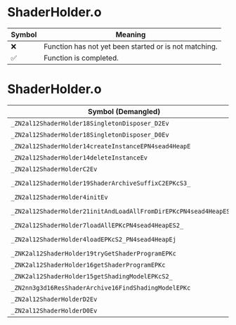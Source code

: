 # ShaderHolder.o
| Symbol | Meaning 
| ------------- | ------------- 
| :x: | Function has not yet been started or is not matching. 
| :white_check_mark: | Function is completed. 


# ShaderHolder.o
| Symbol (Demangled) | Symbol (Mangled) | Decompiled? |
| ------------- |  ------------- | ------------- |
| `_ZN2al12ShaderHolder18SingletonDisposer_D2Ev` | `al::ShaderHolder::SingletonDisposer_::~SingletonDisposer_()` | :white_check_mark: |
| `_ZN2al12ShaderHolder18SingletonDisposer_D0Ev` | `al::ShaderHolder::SingletonDisposer_::~SingletonDisposer_()` | :white_check_mark: |
| `_ZN2al12ShaderHolder14createInstanceEPN4sead4HeapE` | `al::ShaderHolder::createInstance(sead::Heap *)` | :white_check_mark: |
| `_ZN2al12ShaderHolder14deleteInstanceEv` | `al::ShaderHolder::deleteInstance(void)` | :white_check_mark: |
| `_ZN2al12ShaderHolderC2Ev` | `al::ShaderHolder::ShaderHolder(void)` | :white_check_mark: |
| `_ZN2al12ShaderHolder19ShaderArchiveSuffixC2EPKcS3_` | `al::ShaderHolder::ShaderArchiveSuffix::ShaderArchiveSuffix(char const*,char const*)` | :white_check_mark: |
| `_ZN2al12ShaderHolder4initEv` | `al::ShaderHolder::init(void)` | :white_check_mark: |
| `_ZN2al12ShaderHolder21initAndLoadAllFromDirEPKcPN4sead4HeapES5_` | `al::ShaderHolder::initAndLoadAllFromDir(char const*,sead::Heap *,sead::Heap *)` | :white_check_mark: |
| `_ZN2al12ShaderHolder7loadAllEPKcPN4sead4HeapES2_` | `al::ShaderHolder::loadAll(char const*,sead::Heap *,char const*)` | :white_check_mark: |
| `_ZN2al12ShaderHolder4loadEPKcS2_PN4sead4HeapEj` | `al::ShaderHolder::load(char const*,char const*,sead::Heap *,unsigned int)` | :white_check_mark: |
| `_ZNK2al12ShaderHolder19tryGetShaderProgramEPKc` | `al::ShaderHolder::tryGetShaderProgram(char const*)const` | :white_check_mark: |
| `_ZNK2al12ShaderHolder16getShaderProgramEPKc` | `al::ShaderHolder::getShaderProgram(char const*)const` | :white_check_mark: |
| `_ZNK2al12ShaderHolder15getShadingModelEPKcS2_` | `al::ShaderHolder::getShadingModel(char const*,char const*)const` | :white_check_mark: |
| `_ZN2nn3g3d16ResShaderArchive16FindShadingModelEPKc` | `nn::g3d::ResShaderArchive::FindShadingModel(char const*)` | :white_check_mark: |
| `_ZN2al12ShaderHolderD2Ev` | `al::ShaderHolder::~ShaderHolder()` | :white_check_mark: |
| `_ZN2al12ShaderHolderD0Ev` | `al::ShaderHolder::~ShaderHolder()` | :white_check_mark: |
